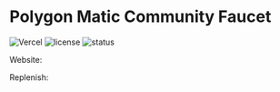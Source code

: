 # Polygon Matic Community Faucet
![Vercel](https://vercelbadge.vercel.app/api/Zaydme/polygon-faucet)
![license](https://img.shields.io/github/license/Zaydme/polygon-faucet)
![status](https://img.shields.io/website?down_color=red&down_message=Offline%20%3A%28&up_color=green&up_message=Online%21&url=https%3A%2F%)


Website:

Replenish:
